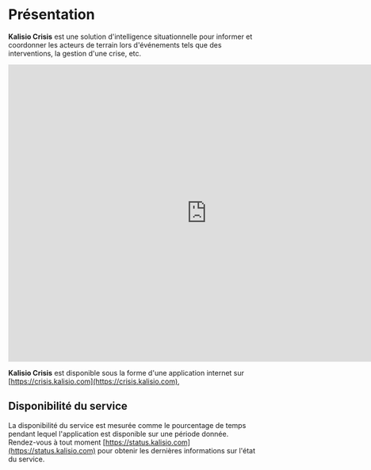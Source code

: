 # Présentation

**Kalisio Crisis** est une solution d'intelligence situationnelle pour informer et coordonner les acteurs de terrain lors d'événements tels que des interventions, la gestion d'une crise, etc.

<iframe width="800" height="600" src="https://www.youtube.com/embed/T5Y2F4ZQsXg" frameborder="0" allow="autoplay; encrypted-media" allowfullscreen>
</iframe>

**Kalisio Crisis** est disponible sous la forme d'une application internet sur [https://crisis.kalisio.com](https://crisis.kalisio.com),

## Disponibilité du service

La disponibilité du service est mesurée comme le pourcentage de temps pendant lequel l'application est disponible sur une période donnée. Rendez-vous à tout moment [https://status.kalisio.com](https://status.kalisio.com) pour obtenir les dernières informations sur l'état du service.

